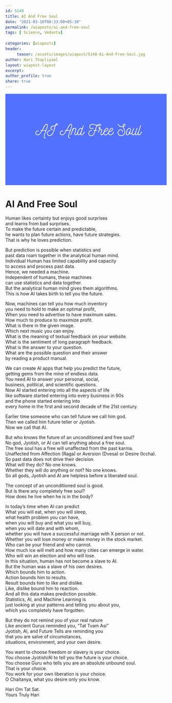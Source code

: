 ```yaml
--- 
id: 5148 
title: AI And Free Soul
date: "2021-03-10T08:33:00+05:30"
permalink: /wiaposts/ai-and-free-soul
tags: [ Science, Vedanta]    

categories: [wiaposts] 
header:
     teaser: /assets/images/wiapost/5148-Ai-And-Free-Soul.jpg
author: Hari Thapliyaal 
layout: wiapost-layout
excerpt:  
author_profile: true 
share: true 
---
```


![AI And Free Soul](/assets/images/wiapost/5148-Ai-And-Free-Soul.jpg)       
   
# AI And Free Soul     
   
Human likes certainty but enjoys good surprises     
and learns from bad surprises.     
To make the future certain and predictable,     
he wants to plan future actions, have future strategies.     
That is why he loves prediction.     
     
But prediction is possible when statistics and     
past data roam together in the analytical human mind.     
Individual Human has limited capability and capacity     
to access and process past data.     
Hence, we needed a machine.     
Independent of humans, these machines     
can use statistics and data together.     
But the analytical human mind gives them algorithms.     
This is how AI takes birth to tell you the future.    
    
Now, machines can tell you how much inventory     
you need to hold to make an optimal profit,     
When you need to advertise to have maximum sales.     
How much to produce to maximize profit.     
What is there in the given image.     
Which next music you can enjoy.     
What is the meaning of textual feedback on your website.     
What is the sentiment of long paragraph feedback.     
What is the answer to your question.     
What are the possible question and their answer     
by reading a product manual.    
    
We can create AI apps that help you predict the future,     
getting gems from the mine of endless data.     
You need AI to answer your personal, social,     
business, political, and scientific questions.     
Now AI started entering into all the aspects of life     
like software started entering into every business in 90s     
and the phone started entering into     
every home in the first and second decade of the 21st century.    
    
Earlier time someone who can tell future we call him god.     
Then we called him future teller or Jyotish.     
Now we call that AI.    
    
But who knows the future of an unconditioned and free soul?     
No god, Jyotish, or AI can tell anything about a free soul.     
The free soul has a free will unaffected from the past karma.     
Unaffected from Affection (Raga) or Aversion (Dvesa) or Desire (Iccha).     
So past data does not drive their decision.     
What will they do? No one knows.     
Whether they will do anything or not? No one knows.     
So all gods, Jyotish and AI are helpless before a liberated soul.    
    
The concept of an unconditioned soul is good.     
But is there any completely free soul?     
How does he live when he is in the body?    
    
In today’s time when AI can predict     
What you will eat, when you will sleep,     
what health problem you can have,     
when you will buy and what you will buy,     
when you will date and with whom,     
whether you will have a successful marriage with X person or not.     
Whether you will lose money or make money in the stock market.     
Who can be your friend and who cannot.     
How much ice will melt and how many cities can emerge in water.     
Who will win an election and who will lose.     
In this situation, human has not become a slave to AI.     
But the human was a slave of his own desires.     
Which bounds him to action.     
Action bounds him to results.     
Result bounds him to like and dislike.     
Like, dislike bound him to reaction.     
And all this data makes prediction possible.     
Statistics, AI, and Machine Learning is     
just looking at your patterns and telling you about you,     
which you completely have forgotten.    
    
But they do not remind you of your real nature     
Like ancient Gurus reminded you, “Tat Tvam Asi”     
Jyotish, AI, and Future Tells are reminding you     
that you are salve of circumstances,     
situations, environment, and your own desire.    
    
You want to choose freedom or slavery is your choice.     
You choose Jyotish/AI to tell you the future is your choice.     
You choose Guru who tells you are an absolute unbound soul.     
That is your choice.     
You work for your own liberation is your choice.     
O Chaitanya, what you desire only you know.    
    
Hari Om Tat Sat.     
Yours Truly Hari    
